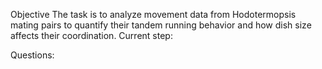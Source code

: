 Objective
The task is to analyze movement data from Hodotermopsis mating pairs to quantify their tandem running behavior and how dish size affects their coordination.
Current step:

Questions:
